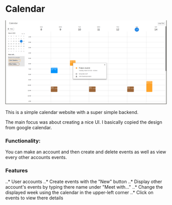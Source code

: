 
# Calendar

![alt text](https://raw.githubusercontent.com/jackdawkins11/calendar/master/img/screenshot.png)

This is a simple calendar website with a super simple backend.

The main focus was about creating a nice UI. I basically copied the design from google calendar.

### Functionality:

You can make an account and then create and delete events as well as view every other accounts events.

### Features

..* User accounts
..* Create events with the "New" button
..* Display other account's events by typing there name under "Meet with..."
..* Change the displayed week using the calendar in the upper-left corner
..* Click on events to view there details

